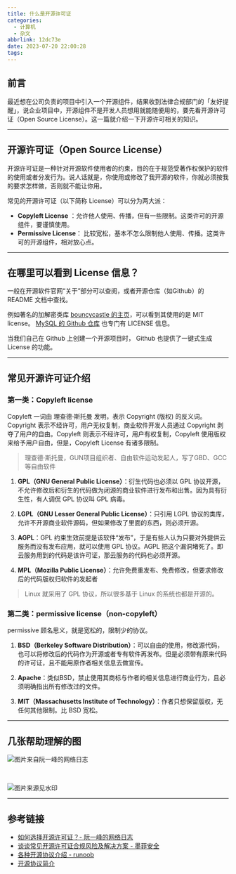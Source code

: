 ```yaml
---
title: 什么是开源许可证
categories:
  - 计算机
  - 杂文
abbrlink: 12dc73e
date: 2023-07-20 22:00:28
tags:
---
```


## 前言

最近想在公司负责的项目中引入一个开源组件，结果收到法律合规部门的「友好提醒」，说企业项目中，开源组件不是开发人员想用就能随便用的，要先看开源许可证（Open Source License）。这一篇就介绍一下开源许可相关的知识。

<!-- more -->

---

## 开源许可证（Open Source License）

开源许可证是一种针对开源软件使用者的约束，目的在于规范受著作权保护的软件的使用或者分发行为。说人话就是，你使用或修改了我开源的软件，你就必须按我的要求怎样做，否则就不能让你用。

常见的开源许可证（以下简称 License）可以分为两大派：

- **Copyleft License** ：允许他人使用、传播，但有一些限制。这类许可的开源组件，要谨慎使用。
- **Permissive License**： 比较宽松，基本不怎么限制他人使用、传播。这类许可的开源组件，相对放心点。

---

## 在哪里可以看到 License 信息？

一般在开源软件官网“关于”部分可以查阅，或者开源仓库（如Github）的 README 文档中查找。

例如著名的加解密类库 [bouncycastle 的主页](https://www.bouncycastle.org/licence.html)，可以看到其使用的是 MIT license。 [MySQL 的 Github 仓库](https://github.com/mysql/mysql-server/blob/trunk/LICENSE) 也专门有 LICENSE 信息。

当我们自己在 Github 上创建一个开源项目时， Github 也提供了一键式生成 License 的功能。

---

## 常见开源许可证介绍

### 第一类：Copyleft license

Copyleft 一词由 理查德·斯托曼 发明，表示 Copyright (版权) 的反义词。Copyright 表示不经许可，用户无权复制，商业软件开发人员通过 Copyright 剥夺了用户的自由。Copyleft 则表示不经许可，用户有权复制，Copyleft 使用版权来给予用户自由，但是，Copyleft License 有诸多限制。

> 理查德·斯托曼，GUN项目组织者、自由软件运动发起人，写了GBD、GCC等自由软件

1. **GPL（GNU General Public License）**：衍生代码也必须以 GPL 协议开源，不允许修改后和衍生的代码做为闭源的商业软件进行发布和出售。因为具有衍生性，有人调侃 GPL 协议叫 GPL 病毒。

2. **LGPL（GNU Lesser General Public License）**：只引用 LGPL 协议的类库，允许不开源商业软件源码，但如果修改了里面的东西，则必须开源。

3. **AGPL**：GPL 约束生效前提是该软件“发布”，于是有些人认为只要对外提供云服务而没有发布应用，就可以使用 GPL 协议。AGPL 把这个漏洞堵死了。即云服务用到的代码是该许可证，那云服务的代码也必须开源。

4. **MPL（Mozilla Public License）**：允许免费重发布、免费修改，但要求修改后的代码版权归软件的发起者

> Linux 就采用了 GPL 协议，所以很多基于 Linux 的系统也都是开源的。

### 第二类：permissive license（non-copyleft）

permissive 顾名思义，就是宽松的，限制少的协议。

1. **BSD（Berkeley Software Distribution）**：可以自由的使用，修改源代码，也可以将修改后的代码作为开源或者专有软件再发布。但是必须带有原来代码的许可证，且不能用原作者相关信息去做宣传。

2. **Apache**：类似BSD，禁止使用其商标与作者的相关信息进行商业行为，且必须明确指出所有修改过的文件。

2. **MIT（Massachusetts Institute of Technology）**：作者只想保留版权，无任何其他限制。比 BSD 宽松。

---

## 几张帮助理解的图

![图片来自阮一峰的网络日志](http://www.ruanyifeng.com/blogimg/asset/201105/free_software_licenses.png)

<br>

![图片来源见水印](../../../../images/license_tips.png)

---

## 参考链接

- [如何选择开源许可证？- 阮一峰的网络日志](http://www.ruanyifeng.com/blog/2011/05/how_to_choose_free_software_licenses.html)
- [谈谈常见开源许可证合规风险及解决方案 - 墨菲安全](https://www.murphysec.com/blog/knowledge-popularization/4169.html)
- [各种开源协议介绍 - runoob ](https://www.runoob.com/w3cnote/open-source-license.html)
- [开源协议简介](https://jianghushinian.cn/2023/01/15/open-source-license-introduction/)